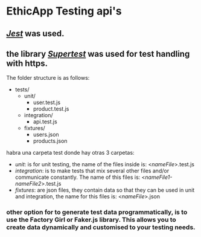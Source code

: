 # EthicApp Testing api's

## *[Jest](https://jestjs.io/es-ES/)* was used.
## the library _[Supertest](https://www.npmjs.com/package/supertest)_ was used for test handling with https.
The folder structure is as follows:

- tests/
  - unit/
    - user.test.js
    - product.test.js
  - integration/
    - api.test.js
  - fixtures/
    - users.json
    - products.json

habra una carpeta test donde hay otras 3 carpetas:
- *unit*: is for unit testing, the name of the files inside is:  <_nameFile_>.test.js
- *integration*:  is to make tests that mix several other files and/or communicate constantly. The name of this files is: <_nameFile1-nameFile2_>.test.js
- *fixtures*: are json files, they contain data so that they can be used in unit and integration, the name for this files is: <_nameFile_>.json

### other option for to generate test data programmatically, is to use the Factory Girl or Faker.js library. This allows you to create data dynamically and customised to your testing needs.